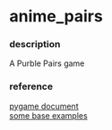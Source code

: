 # anime_pairs

### description
A Purble Pairs game

### reference
[pygame document](https://www.pygame.org/docs/ref/display.html)<br>
[some base examples](https://pythonprogramming.net/pygame-crashing-objects/)
